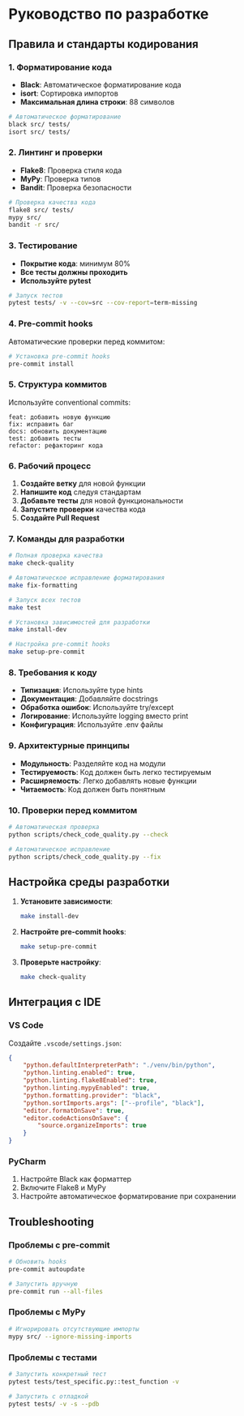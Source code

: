 # Руководство по разработке

## Правила и стандарты кодирования

### 1. Форматирование кода

- **Black**: Автоматическое форматирование кода
- **isort**: Сортировка импортов
- **Максимальная длина строки**: 88 символов

```bash
# Автоматическое форматирование
black src/ tests/
isort src/ tests/
```

### 2. Линтинг и проверки

- **Flake8**: Проверка стиля кода
- **MyPy**: Проверка типов
- **Bandit**: Проверка безопасности

```bash
# Проверка качества кода
flake8 src/ tests/
mypy src/
bandit -r src/
```

### 3. Тестирование

- **Покрытие кода**: минимум 80%
- **Все тесты должны проходить**
- **Используйте pytest**

```bash
# Запуск тестов
pytest tests/ -v --cov=src --cov-report=term-missing
```

### 4. Pre-commit hooks

Автоматические проверки перед коммитом:

```bash
# Установка pre-commit hooks
pre-commit install
```

### 5. Структура коммитов

Используйте conventional commits:

```
feat: добавить новую функцию
fix: исправить баг
docs: обновить документацию
test: добавить тесты
refactor: рефакторинг кода
```

### 6. Рабочий процесс

1. **Создайте ветку** для новой функции
2. **Напишите код** следуя стандартам
3. **Добавьте тесты** для новой функциональности
4. **Запустите проверки** качества кода
5. **Создайте Pull Request**

### 7. Команды для разработки

```bash
# Полная проверка качества
make check-quality

# Автоматическое исправление форматирования
make fix-formatting

# Запуск всех тестов
make test

# Установка зависимостей для разработки
make install-dev

# Настройка pre-commit hooks
make setup-pre-commit
```

### 8. Требования к коду

- **Типизация**: Используйте type hints
- **Документация**: Добавляйте docstrings
- **Обработка ошибок**: Используйте try/except
- **Логирование**: Используйте logging вместо print
- **Конфигурация**: Используйте .env файлы

### 9. Архитектурные принципы

- **Модульность**: Разделяйте код на модули
- **Тестируемость**: Код должен быть легко тестируемым
- **Расширяемость**: Легко добавлять новые функции
- **Читаемость**: Код должен быть понятным

### 10. Проверки перед коммитом

```bash
# Автоматическая проверка
python scripts/check_code_quality.py --check

# Автоматическое исправление
python scripts/check_code_quality.py --fix
```

## Настройка среды разработки

1. **Установите зависимости**:
   ```bash
   make install-dev
   ```

2. **Настройте pre-commit hooks**:
   ```bash
   make setup-pre-commit
   ```

3. **Проверьте настройку**:
   ```bash
   make check-quality
   ```

## Интеграция с IDE

### VS Code

Создайте `.vscode/settings.json`:

```json
{
    "python.defaultInterpreterPath": "./venv/bin/python",
    "python.linting.enabled": true,
    "python.linting.flake8Enabled": true,
    "python.linting.mypyEnabled": true,
    "python.formatting.provider": "black",
    "python.sortImports.args": ["--profile", "black"],
    "editor.formatOnSave": true,
    "editor.codeActionsOnSave": {
        "source.organizeImports": true
    }
}
```

### PyCharm

1. Настройте Black как форматтер
2. Включите Flake8 и MyPy
3. Настройте автоматическое форматирование при сохранении

## Troubleshooting

### Проблемы с pre-commit

```bash
# Обновить hooks
pre-commit autoupdate

# Запустить вручную
pre-commit run --all-files
```

### Проблемы с MyPy

```bash
# Игнорировать отсутствующие импорты
mypy src/ --ignore-missing-imports
```

### Проблемы с тестами

```bash
# Запустить конкретный тест
pytest tests/test_specific.py::test_function -v

# Запустить с отладкой
pytest tests/ -v -s --pdb
```
